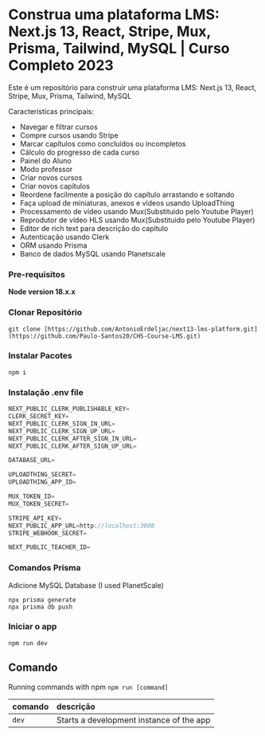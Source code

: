 # Construa uma plataforma LMS: Next.js 13, React, Stripe, Mux, Prisma, Tailwind, MySQL | Curso Completo 2023

Este é um repositório para construir uma plataforma LMS: Next.js 13, React, Stripe, Mux, Prisma, Tailwind, MySQL 


Características principais:

- Navegar e filtrar cursos
- Compre cursos usando Stripe
- Marcar capítulos como concluídos ou incompletos
- Cálculo do progresso de cada curso
- Painel do Aluno
- Modo professor
- Criar novos cursos
- Criar novos capítulos
- Reordene facilmente a posição do capítulo arrastando e soltando
- Faça upload de miniaturas, anexos e vídeos usando UploadThing
- Processamento de vídeo usando Mux(Substituido pelo Youtube Player)
- Reprodutor de vídeo HLS usando Mux(Substituido pelo Youtube Player)
- Editor de rich text para descrição do capítulo
- Autenticação usando Clerk
- ORM usando Prisma
- Banco de dados MySQL usando Planetscale


### Pre-requisitos

**Node version 18.x.x**

### Clonar Repositório

```shell
git clone [https://github.com/AntonioErdeljac/next13-lms-platform.git](https://github.com/Paulo-Santos20/CHS-Course-LMS.git)
```

### Instalar Pacotes

```shell
npm i
```

### Instalação .env file


```js
NEXT_PUBLIC_CLERK_PUBLISHABLE_KEY=
CLERK_SECRET_KEY=
NEXT_PUBLIC_CLERK_SIGN_IN_URL=
NEXT_PUBLIC_CLERK_SIGN_UP_URL=
NEXT_PUBLIC_CLERK_AFTER_SIGN_IN_URL=
NEXT_PUBLIC_CLERK_AFTER_SIGN_UP_URL=

DATABASE_URL=

UPLOADTHING_SECRET=
UPLOADTHING_APP_ID=

MUX_TOKEN_ID=
MUX_TOKEN_SECRET=

STRIPE_API_KEY=
NEXT_PUBLIC_APP_URL=http://localhost:3000
STRIPE_WEBHOOK_SECRET=

NEXT_PUBLIC_TEACHER_ID=
```

### Comandos Prisma

Adicione MySQL Database (I used PlanetScale)

```shell
npx prisma generate
npx prisma db push

```

### Iniciar o app

```shell
npm run dev
```

## Comando 

Running commands with npm `npm run [command]`

| comando         | descrição                             |
| :-------------- | :--------------------------------------- |
| `dev`           | Starts a development instance of the app |
